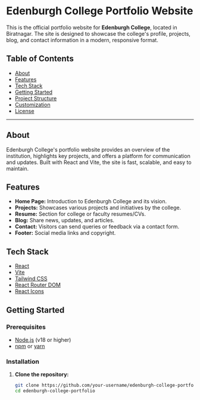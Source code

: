 # Edenburgh College Portfolio Website

This is the official portfolio website for **Edenburgh College**, located in Biratnagar. The site is designed to showcase the college's profile, projects, blog, and contact information in a modern, responsive format.

## Table of Contents

- [About](#about)
- [Features](#features)
- [Tech Stack](#tech-stack)
- [Getting Started](#getting-started)
- [Project Structure](#project-structure)
- [Customization](#customization)
- [License](#license)

---

## About

Edenburgh College's portfolio website provides an overview of the institution, highlights key projects, and offers a platform for communication and updates. Built with React and Vite, the site is fast, scalable, and easy to maintain.

## Features

- **Home Page:** Introduction to Edenburgh College and its vision.
- **Projects:** Showcases various projects and initiatives by the college.
- **Resume:** Section for college or faculty resumes/CVs.
- **Blog:** Share news, updates, and articles.
- **Contact:** Visitors can send queries or feedback via a contact form.
- **Footer:** Social media links and copyright.

## Tech Stack

- [React](https://react.dev/)
- [Vite](https://vitejs.dev/)
- [Tailwind CSS](https://tailwindcss.com/)
- [React Router DOM](https://reactrouter.com/)
- [React Icons](https://react-icons.github.io/react-icons/)

## Getting Started

### Prerequisites

- [Node.js](https://nodejs.org/) (v18 or higher)
- [npm](https://www.npmjs.com/) or [yarn](https://yarnpkg.com/)

### Installation

1. **Clone the repository:**
   ```sh
   git clone https://github.com/your-username/edenburgh-college-portfolio.git
   cd edenburgh-college-portfolio
